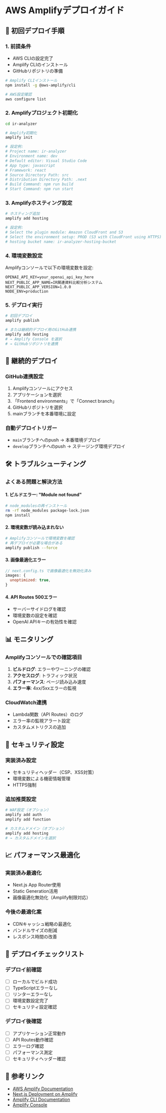 # AWS Amplifyデプロイガイド

## 🚀 初回デプロイ手順

### 1. 前提条件
- AWS CLIの設定完了
- Amplify CLIのインストール
- GitHubリポジトリの準備

```bash
# Amplify CLIインストール
npm install -g @aws-amplify/cli

# AWS設定確認
aws configure list
```

### 2. Amplifyプロジェクト初期化

```bash
cd ir-analyzer

# Amplify初期化
amplify init

# 設定例:
# Project name: ir-analyzer
# Environment name: dev
# Default editor: Visual Studio Code
# App type: javascript
# Framework: react
# Source Directory Path: src
# Distribution Directory Path: .next
# Build Command: npm run build
# Start Command: npm run start
```

### 3. Amplifyホスティング設定

```bash
# ホスティング追加
amplify add hosting

# 設定例:
# Select the plugin module: Amazon CloudFront and S3
# Select the environment setup: PROD (S3 with CloudFront using HTTPS)
# hosting bucket name: ir-analyzer-hosting-bucket
```

### 4. 環境変数設定

Amplifyコンソールで以下の環境変数を設定:

```
OPENAI_API_KEY=your_openai_api_key_here
NEXT_PUBLIC_APP_NAME=IR関連資料比較分析システム
NEXT_PUBLIC_APP_VERSION=1.0.0
NODE_ENV=production
```

### 5. デプロイ実行

```bash
# 初回デプロイ
amplify publish

# または継続的デプロイ用のGitHub連携
amplify add hosting
# → Amplify Console を選択
# → GitHubリポジトリを連携
```

## 🔄 継続的デプロイ

### GitHub連携設定
1. Amplifyコンソールにアクセス
2. アプリケーションを選択
3. 「Frontend environments」で「Connect branch」
4. GitHubリポジトリを選択
5. mainブランチを本番環境に設定

### 自動デプロイトリガー
- `main`ブランチへのpush → 本番環境デプロイ
- `develop`ブランチへのpush → ステージング環境デプロイ

## 🛠️ トラブルシューティング

### よくある問題と解決方法

#### 1. ビルドエラー: "Module not found"
```bash
# node_modulesの再インストール
rm -rf node_modules package-lock.json
npm install
```

#### 2. 環境変数が読み込まれない
```bash
# Amplifyコンソールで環境変数を確認
# 再デプロイが必要な場合がある
amplify publish --force
```

#### 3. 画像最適化エラー
```javascript
// next.config.ts で画像最適化を無効化済み
images: {
  unoptimized: true,
}
```

#### 4. API Routes 500エラー
- サーバーサイドログを確認
- 環境変数の設定を確認
- OpenAI APIキーの有効性を確認

## 📊 モニタリング

### Amplifyコンソールでの確認項目
1. **ビルドログ**: エラーやワーニングの確認
2. **アクセスログ**: トラフィック状況
3. **パフォーマンス**: ページ読み込み速度
4. **エラー率**: 4xx/5xxエラーの監視

### CloudWatch連携
- Lambda関数（API Routes）のログ
- エラー率の監視アラート設定
- カスタムメトリクスの追加

## 🔐 セキュリティ設定

### 実装済み設定
- セキュリティヘッダー（CSP、XSS対策）
- 環境変数による機密情報管理
- HTTPS強制

### 追加推奨設定
```bash
# WAF設定（オプション）
amplify add auth
amplify add function

# カスタムドメイン（オプション）
amplify add hosting
# → カスタムドメインを選択
```

## 📈 パフォーマンス最適化

### 実装済み最適化
- Next.js App Router使用
- Static Generation活用
- 画像最適化無効化（Amplify制限対応）

### 今後の最適化案
- CDNキャッシュ戦略の最適化
- バンドルサイズの削減
- レスポンス時間の改善

## 🚦 デプロイチェックリスト

### デプロイ前確認
- [ ] ローカルでビルド成功
- [ ] TypeScriptエラーなし
- [ ] リンターエラーなし
- [ ] 環境変数設定完了
- [ ] セキュリティ設定確認

### デプロイ後確認
- [ ] アプリケーション正常動作
- [ ] API Routes動作確認
- [ ] エラーログ確認
- [ ] パフォーマンス測定
- [ ] セキュリティヘッダー確認

## 🔗 参考リンク

- [AWS Amplify Documentation](https://docs.amplify.aws/)
- [Next.js Deployment on Amplify](https://docs.amplify.aws/guides/hosting/nextjs/q/platform/js/)
- [Amplify CLI Documentation](https://docs.amplify.aws/cli/)
- [Amplify Console](https://console.aws.amazon.com/amplify/)
